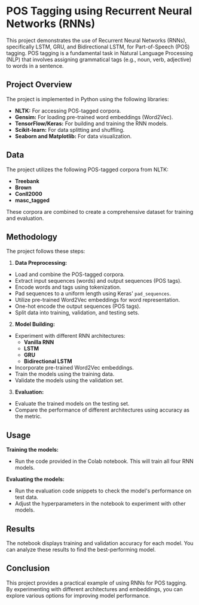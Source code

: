 # POS Tagging using Recurrent Neural Networks (RNNs)

This project demonstrates the use of Recurrent Neural Networks (RNNs), specifically LSTM, GRU, and Bidirectional LSTM, for Part-of-Speech (POS) tagging. POS tagging is a fundamental task in Natural Language Processing (NLP) that involves assigning grammatical tags (e.g., noun, verb, adjective) to words in a sentence.

## Project Overview

The project is implemented in Python using the following libraries:

* **NLTK:** For accessing POS-tagged corpora.
* **Gensim:** For loading pre-trained word embeddings (Word2Vec).
* **TensorFlow/Keras:** For building and training the RNN models.
* **Scikit-learn:** For data splitting and shuffling.
* **Seaborn and Matplotlib:** For data visualization.


## Data

The project utilizes the following POS-tagged corpora from NLTK:

* **Treebank**
* **Brown**
* **Conll2000**
* **masc_tagged**

These corpora are combined to create a comprehensive dataset for training and evaluation.


## Methodology

The project follows these steps:

1. **Data Preprocessing:**
* Load and combine the POS-tagged corpora.
* Extract input sequences (words) and output sequences (POS tags).
* Encode words and tags using tokenization.
* Pad sequences to a uniform length using Keras' `pad_sequences`.
* Utilize pre-trained Word2Vec embeddings for word representation.
* One-hot encode the output sequences (POS tags).
* Split data into training, validation, and testing sets.


2. **Model Building:**
* Experiment with different RNN architectures:
    * **Vanilla RNN**
    * **LSTM**
    * **GRU**
    * **Bidirectional LSTM**
* Incorporate pre-trained Word2Vec embeddings.
* Train the models using the training data.
* Validate the models using the validation set.


3. **Evaluation:**
* Evaluate the trained models on the testing set.
* Compare the performance of different architectures using accuracy as the metric.

## Usage

**Training the models:**

* Run the code provided in the Colab notebook. This will train all four RNN models.

**Evaluating the models:**
* Run the evaluation code snippets to check the model's performance on test data.
* Adjust the hyperparameters in the notebook to experiment with other models.

## Results

The notebook displays training and validation accuracy for each model.
You can analyze these results to find the best-performing model.

## Conclusion

This project provides a practical example of using RNNs for POS tagging. By experimenting with different architectures and embeddings, you can explore various options for improving model performance.

